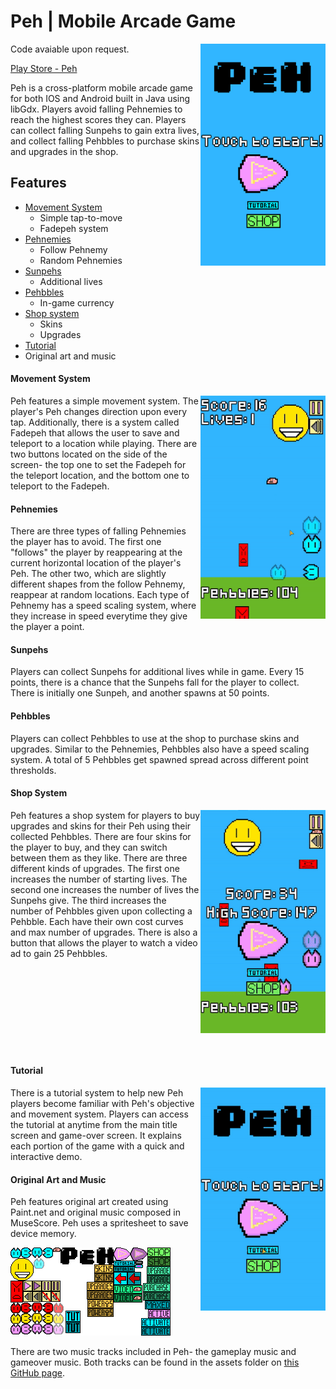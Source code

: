 # Peh | Mobile Arcade Game
<img src="assets/images/title.png" alt="title" style="float:right; width:200px"/>

Code avaiable upon request.

[Play Store - Peh](https://play.google.com/store/apps/details?id=com.charizard832.game)

Peh is a cross-platform mobile arcade game for both IOS and Android built in Java using libGdx. Players avoid falling Pehnemies to reach the highest scores they can. Players can collect falling Sunpehs to gain extra lives, and collect falling Pehbbles to purchase skins and upgrades in the shop.


## Features
 - [Movement System](#movement-system)
   - Simple tap-to-move
   - Fadepeh system
 - [Pehnemies](#pehnemies)
   - Follow Pehnemy
   - Random Pehnemies
 - [Sunpehs](#sunpehs)
   - Additional lives
 - [Pehbbles](#pehbbles) 
   - In-game currency
 - [Shop system](#shop-system)
   - Skins
   - Upgrades
 - [Tutorial](#tutorial)
 - Original art and music

#### Movement System 
<img src="assets/gifs/gameplay.gif" alt="gameplay" style="float:right; width:200px"/>
Peh features a simple movement system. The player's Peh changes direction upon every tap. Additionally, there is a system called Fadepeh that allows the user to save and teleport to a location while playing. There are two buttons located on the side of the screen- the top one to set the Fadepeh for the teleport location, and the bottom one to teleport to the Fadepeh.

#### Pehnemies
There are three types of falling Pehnemies the player has to avoid. The first one "follows" the player by reappearing at the current horizontal location of the player's Peh. The other two, which are slightly different shapes from the follow Pehnemy, reappear at random locations. Each type of Pehnemy has a speed scaling system, where they increase in speed everytime they give the player a point.

#### Sunpehs
Players can collect Sunpehs for additional lives while in game. Every 15 points, there is a chance that the Sunpehs fall for the player to collect. There is initially one Sunpeh, and another spawns at 50 points.

#### Pehbbles
Players can collect Pehbbles to use at the shop to purchase skins and upgrades. Similar to the Pehnemies, Pehbbles also have a speed scaling system. A total of 5 Pehbbles get spawned spread across different point thresholds.

#### Shop System
<img src="assets/gifs/shop.gif" alt="shop" style="float:right; width:200px"/>
<div style="height:389px">
Peh features a shop system for players to buy upgrades and skins for their Peh using their collected Pehbbles. There are four skins for the player to buy, and they can switch between them as they like. There are three different kinds of upgrades. The first one increases the number of starting lives. The second one increases the number of lives the Sunpehs give. The third increases the number of Pehbbles given upon collecting a Pehbble. Each have their own cost curves and max number of upgrades. There is also a button that allows the player to watch a video ad to gain 25 Pehbbles.
</div>

#### Tutorial
<img src="assets/gifs/tutorial.gif" alt="tutorial" style="float:right; width:200px"/>
There is a tutorial system to help new Peh players become familiar with Peh's objective and movement system. Players can access the tutorial at anytime from the main title screen and game-over screen. It explains each portion of the game with a quick and interactive demo.

#### Original Art and Music
Peh features original art created using Paint.net and original music composed in MuseScore. Peh uses a spritesheet to save device memory.

![Spritesheet](assets/images/texture.png)

There are two music tracks included in Peh- the gameplay music and gameover music. Both tracks can be found in the assets folder on [this GitHub page](https://github.com/zacharylinorman/Peh).